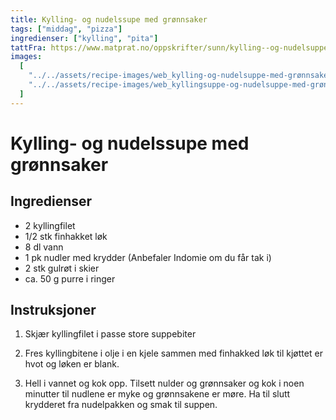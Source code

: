 ```yaml
---
title: Kylling- og nudelssupe med grønnsaker
tags: ["middag", "pizza"]
ingredienser: ["kylling", "pita"]
tattFra: https://www.matprat.no/oppskrifter/sunn/kylling--og-nudelsuppe-med-gronnsaker/
images:
  [
    "../../assets/recipe-images/web_kylling-og-nudelsuppe-med-grønnsaker-en.jpg",
    "../../assets/recipe-images/web_kyllingsuppe-og-nudelsuppe-med-grønnsaker-to.jpg",
  ]
---
```


# Kylling- og nudelssupe med grønnsaker

## Ingredienser

- 2 kyllingfilet
- 1/2 stk finhakket løk
- 8 dl vann
- 1 pk nudler med krydder (Anbefaler Indomie om du får tak i)
- 2 stk gulrøt i skier
- ca. 50 g purre i ringer

## Instruksjoner

1. Skjær kyllingfilet i passe store suppebiter

2. Fres kyllingbitene i olje i en kjele sammen med finhakked løk til kjøttet er hvot og løken er blank.

3. Hell i vannet og kok opp. Tilsett nulder og grønnsaker og kok i noen minutter til nudlene er myke og grønnsakene er møre. Ha til slutt krydderet fra nudelpakken og smak til suppen.
